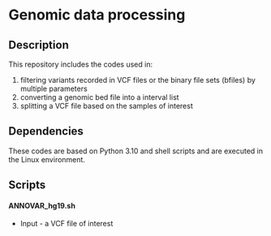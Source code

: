 # Genomic data processing

## Description 
 This repository includes the codes used in:
1. filtering variants recorded in VCF files or the binary file sets (bfiles) by multiple parameters
2. converting a genomic bed file into a interval list
3. splitting a VCF file based on the samples of interest 
 
## Dependencies
These codes are based on Python 3.10 and shell scripts and are executed in the Linux environment.
 
 
## Scripts
#### ANNOVAR_hg19.sh
   - Input - a VCF file of interest
